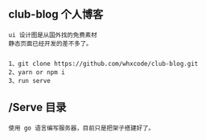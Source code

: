 ## club-blog 个人博客
```angular2html
ui 设计图是从国外找的免费素材
静态页面已经开发的差不多了。
```
### 
```angular2html
1、git clone https://github.com/whxcode/club-blog.git
2、yarn or npm i
3、run serve
```


## /Serve 目录
    使用 go 语言编写服务器，目前只是把架子搭建好了。
